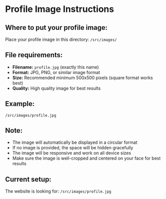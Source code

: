 # Profile Image Instructions

## Where to put your profile image:

Place your profile image in this directory: `/src/images/`

## File requirements:

- **Filename:** `profile.jpg` (exactly this name)
- **Format:** JPG, PNG, or similar image format
- **Size:** Recommended minimum 500x500 pixels (square format works best)
- **Quality:** High quality image for best results

## Example:

```
/src/images/profile.jpg
```

## Note:

- The image will automatically be displayed in a circular format
- If no image is provided, the space will be hidden gracefully
- The image will be responsive and work on all device sizes
- Make sure the image is well-cropped and centered on your face for best results

## Current setup:

The website is looking for: `/src/images/profile.jpg`

